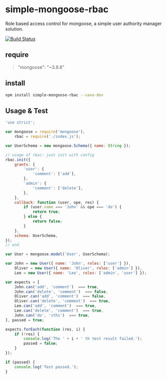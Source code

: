 # simple-mongoose-rbac
Role based access control for mongoose, a simple user authority manager solution.

[![Build Status](https://travis-ci.org/leafOfTree/simple-mongoose-rbac.svg?branch=master)](https://travis-ci.org/leafOfTree/simple-mongoose-rbac)

## require
> "mongoose": "~3.8.8"

## install
```bash
npm install simple-mongoose-rbac --save-dev
```

## Usage & Test
```js
'use strict';

var mongoose = require('mongoose'),
    rbac = require('./index.js');

var UserSchema = new mongoose.Schema({ name: String });

// usage of rbac: just init with config
rbac.init({
    grants: {
        'user': {
            'comment': ['add'],
        },
        'admin': {
            'comment': ['delete'],
        },
    },
    callback: function (user, ope, res) {
        if (user.name === 'John' && ope === 'do') {
            return true;
        } else {
            return false;
        }
    },
    schema: UserSchema, 
});
// end

var User = mongoose.model('User', UserSchema);

var John = new User({ name: 'John', roles: ['user'] }),
    Oliver = new User({ name: 'Oliver', roles: ['admin'] }),
    Lee = new User({ name: 'Lee', roles: ['admin', 'user'] });

var expects = [
    John.can('add', 'comment')  === true,
    John.can('delete', 'comment')  === false,
    Oliver.can('add', 'comment')  === false,
    Oliver.can('delete', 'comment')  === true,
    Lee.can('add', 'comment')  === true,
    Lee.can('delete', 'comment')  === true,
    John.can('do', 'sths')  === true,
], passed = true;

expects.forEach(function (res, i) {
    if (!res) {
        console.log('The ' + i + ' th test result failed.');
        passed = false;
    }
});

if (passed) {
    console.log('Test passed.');
}
```
